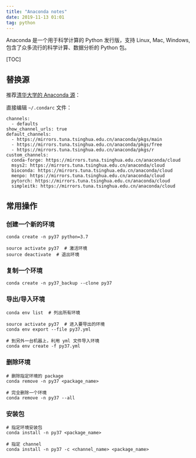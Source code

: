 ```yaml
---
title: "Anaconda notes"
date: 2019-11-13 01:01
tag: python
---
```


Anaconda 是一个用于科学计算的 Python 发行版，支持 Linux, Mac, Windows, 包含了众多流行的科学计算、数据分析的 Python 包。

[TOC]

## 替换源

推荐[清华大学的 Anaconda 源](https://mirror.tuna.tsinghua.edu.cn/help/anaconda/)：

直接编辑 `~/.condarc` 文件：

```
channels:
  - defaults
show_channel_urls: true
default_channels:
  - https://mirrors.tuna.tsinghua.edu.cn/anaconda/pkgs/main
  - https://mirrors.tuna.tsinghua.edu.cn/anaconda/pkgs/free
  - https://mirrors.tuna.tsinghua.edu.cn/anaconda/pkgs/r
custom_channels:
  conda-forge: https://mirrors.tuna.tsinghua.edu.cn/anaconda/cloud
  msys2: https://mirrors.tuna.tsinghua.edu.cn/anaconda/cloud
  bioconda: https://mirrors.tuna.tsinghua.edu.cn/anaconda/cloud
  menpo: https://mirrors.tuna.tsinghua.edu.cn/anaconda/cloud
  pytorch: https://mirrors.tuna.tsinghua.edu.cn/anaconda/cloud
  simpleitk: https://mirrors.tuna.tsinghua.edu.cn/anaconda/cloud
```

## 常用操作

### 创建一个新的环境

```
conda create -n py37 python=3.7

source activate py37  # 激活环境
source deactivate  # 退出环境
```

### 复制一个环境

```
conda create -n py37_backup --clone py37
```

### 导出/导入环境

```
conda env list  # 列出所有环境

source activate py37  # 进入要导出的环境
conda env export --file py37.yml

# 到另外一台机器上，利用 yml 文件导入环境
conda env create -f py37.yml
```

### 删除环境

```
# 删除指定环境的 package
conda remove -n py37 <package_name>

# 完全删除一个环境
conda remove -n py37 --all
```

### 安装包

```
# 指定环境安装包
conda install -n py37 <package_name>

# 指定 channel
conda install -n py37 -c <channel_name> <package_name>
```
